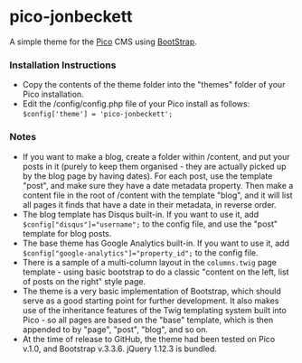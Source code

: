 # pico-jonbeckett

A simple theme for the [Pico](http://picocms.org/) CMS using [BootStrap](http://getbootstrap.com).

### Installation Instructions

* Copy the contents of the theme folder into the "themes" folder of your Pico installation.
* Edit the /config/config.php file of your Pico install as follows: <code>$config['theme'] = 'pico-jonbeckett';</code>

### Notes

* If you want to make a blog, create a folder within /content, and put your posts in it (purely to keep them organised - they are actually picked up by the blog page by having dates). For each post, use the template "post", and make sure they have a date metadata property. Then make a content file in the root of /content with the template "blog", and it will list all pages it finds that have a date in their metadata, in reverse order.
* The blog template has Disqus built-in. If you want to use it, add <code>$config["disqus"]="username";</code> to the config file, and use the "post" template for blog posts.
* The base theme has Google Analytics built-in. If you want to use it, add <code>$config["google-analytics"]="property_id";</code> to the config file.
* There is a sample of a multi-column layout in the <code>columns.twig</code> page template - using basic bootstrap to do a classic "content on the left, list of posts on the right" style page.
* The theme is a very basic implementation of Bootstrap, which should serve as a good starting point for further development. It also makes use of the inheritance features of the Twig templating system built into Pico - so all pages are based on the "base" template, which is then appended to by "page", "post", "blog", and so on.
* At the time of release to GitHub, the theme had been tested on Pico v.1.0, and Bootstrap v.3.3.6. jQuery 1.12.3 is bundled.
